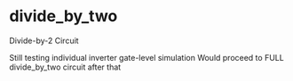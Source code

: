 # divide_by_two
Divide-by-2 Circuit

Still testing individual inverter gate-level simulation
Would proceed to FULL divide_by_two circuit after that
